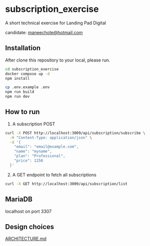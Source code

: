 # subscription_exercise

A short technical exercise for Landing Pad Digital

candidate: maneechote@hotmail.com

## Installation

After clone this repository to your local, please run.

```bash
cd subscription_exercise
docker compose up -d
npm install

cp .env.example .env
npm run build
npm run dev
```

## How to run

1. A subscription POST

```bash
curl -X POST http://localhost:3009/api/subscription/subscribe \
  -H "Content-Type: application/json" \
  -d '{
    "email": "email@example.com",
    "name": "myname",
    "plan": "Professional",
    "price": 1250
  }'
```
2. A GET endpoint to fetch all subscriptions

```bash
curl -X GET http://localhost:3009/api/subscription/list
```

## MariaDB

localhost on port 3307

## Design choices

[ARCHITECTURE.md](ARCHITECTURE.md)

